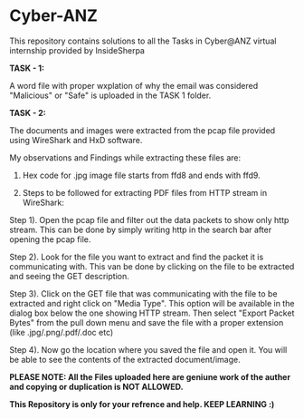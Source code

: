 # Cyber-ANZ
This repository contains solutions to all the Tasks in Cyber@ANZ virtual internship provided by InsideSherpa

**TASK - 1:**

A word file with proper wxplation of why the email was considered "Malicious" or "Safe" is uploaded in the TASK 1 folder.

**TASK - 2:**

The documents and images were extracted from the pcap file provided using WireShark and HxD software.

My observations and Findings while extracting these files are:

1. Hex code for .jpg image file starts from ffd8 and ends with ffd9.

2. Steps to be followed for extracting PDF files from HTTP stream in WireShark:

Step 1). Open the pcap file and filter out the data packets to show only http stream. This can be done by simply writing http in the search bar after opening the pcap file.

Step 2). Look for the file you want to extract and find the packet it is communicating with. This van be done by clicking on the file to be extracted and seeing the GET description.

Step 3). Click on the GET file that was communicating with the file to be extracted and right click on "Media Type". This option will be available in the dialog box below the one showing HTTP stream. Then select "Export Packet Bytes" from the pull down menu and save the file with a proper extension (like .jpg/.png/.pdf/.doc etc)

Step 4). Now go the location where you saved the file and open it. You will be able to see the contents of the extracted document/image.

**PLEASE NOTE: All the Files uploaded here are geniune work of the auther and copying or duplication is NOT ALLOWED.**

**This Repository is only for your refrence and help. KEEP LEARNING :)**
